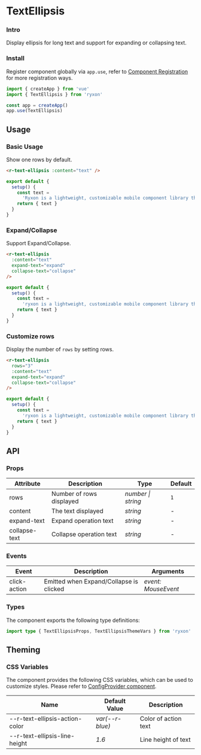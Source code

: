 # TextEllipsis

### Intro

Display ellipsis for long text and support for expanding or collapsing text.

### Install

Register component globally via `app.use`, refer to [Component Registration](#/en-US/advanced-usage#zu-jian-zhu-ce) for more registration ways.

```js
import { createApp } from 'vue'
import { TextEllipsis } from 'ryxon'

const app = createApp()
app.use(TextEllipsis)
```

## Usage

### Basic Usage

Show one rows by default.

```html
<r-text-ellipsis :content="text" />
```

```js
export default {
  setup() {
    const text =
      'Ryxon is a lightweight, customizable mobile component library that was open sourced in 2023. Currently Ryxon officially provides Vue 2 version, Vue 3 version and WeChat applet version, and the community team maintains React version and Alipay applet version.'
    return { text }
  }
}
```

### Expand/Collapse

Support Expand/Collapse.

```html
<r-text-ellipsis
  :content="text"
  expand-text="expand"
  collapse-text="collapse"
/>
```

```js
export default {
  setup() {
    const text =
      'ryxon is a lightweight, customizable mobile component library that was open sourced in 2017. Currently ryxon officially provides Vue 2 version, Vue 3 version and WeChat applet version, and the community team maintains React version and Alipay applet version.'
    return { text }
  }
}
```

### Customize rows

Display the number of `rows` by setting rows.

```html
<r-text-ellipsis
  rows="3"
  :content="text"
  expand-text="expand"
  collapse-text="collapse"
/>
```

```js
export default {
  setup() {
    const text =
      'ryxon is a lightweight, customizable mobile component library that was open sourced in 2017. Currently ryxon officially provides Vue 2 version, Vue 3 version and WeChat applet version, and the community team maintains React version and Alipay applet version.'
    return { text }
  }
}
```

## API

### Props

| Attribute     | Description              | Type               | Default |
| ------------- | ------------------------ | ------------------ | ------- |
| rows          | Number of rows displayed | _number \| string_ | `1`     |
| content       | The text displayed       | _string_           | -       |
| expand-text   | Expand operation text    | _string_           | -       |
| collapse-text | Collapse operation text  | _string_           | -       |

### Events

| Event        | Description                             | Arguments           |
| ------------ | --------------------------------------- | ------------------- |
| click-action | Emitted when Expand/Collapse is clicked | _event: MouseEvent_ |

### Types

The component exports the following type definitions:

```ts
import type { TextEllipsisProps, TextEllipsisThemeVars } from 'ryxon'
```

## Theming

### CSS Variables

The component provides the following CSS variables, which can be used to customize styles. Please refer to [ConfigProvider component](#/en-US/config-provider).

| Name                           | Default Value   | Description          |
| ------------------------------ | --------------- | -------------------- |
| --r-text-ellipsis-action-color | _var(--r-blue)_ | Color of action text |
| --r-text-ellipsis-line-height  | _1.6_           | Line height of text  |
